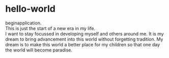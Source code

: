 # hello-world
beginapplication.
</br> This is just the start of a new era in my life. </br>
I want to stay focussed in developing myself and others around me.
It is my dream to bring advancement into this world without forgetting tradition.
My dream is to make this world a better place for my children so that one day the world will become paradise.
